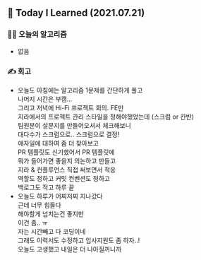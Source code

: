## 🚀 Today I Learned (2021.07.21)

### **👨‍💻 오늘의 알고리즘**

-  없음

### **✍️ 회고**

-   오늘도 아침에는 알고리즘 1문제를 간단하게 풀고  
    나머지 시간은 부캠...  
    그리고 저녁에 Hi-Fi 프로젝트 회의. FE만  
    지라에서의 프로젝트 관리 스타일을 정해야했었는데 (스크럼 or 칸반)  
    팀원분이 설문지를 만들어오셔서 체크해보니  
    대다수가 스크럼으로.. 스크럼으로 결정!  
    애자일에 대하여 좀 더 찾아보고  
    PR 템플릿도 신기했어서 PR 템플릿에  
    뭐가 들어가면 좋을지 의논하고 만들고  
    지라 & 컨플루언스 직접 써보면서 적응  
    역할도 정하고 커밋 컨벤션도 정하고  
    백로그도 적고 하루 끝
-   오늘도 하루가 어찌저찌 지나갔다  
    근데 너무 힘들다  
    해야할게 넘치는건 좋지만  
    이건 좀.. ㅠ  
    자는 시간빼고 다 코딩이네  
    그래도 이력서도 수정하고 입사지원도 좀 하자..!  
    오늘도 고생했고 내일은 더 나아질꺼니까
